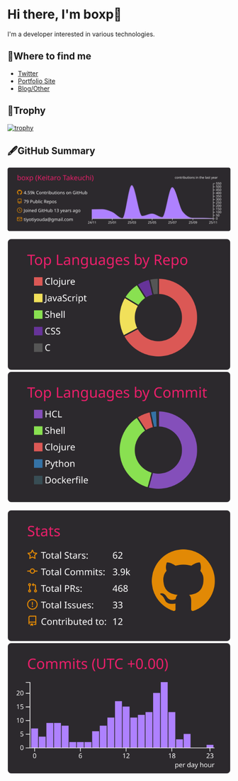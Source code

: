 # Hi there, I'm boxp👋

I'm a developer interested in various technologies.

## 📮Where to find me

* [Twitter](https://twitter.com/YOUR_TWITTER_HANDLE) <!-- TODO: Replace with your Twitter handle -->
* [Portfolio Site](https://YOUR_PORTFOLIO_SITE) <!-- TODO: Replace with your portfolio site URL -->
* [Blog/Other](https://YOUR_OTHER_LINK) <!-- TODO: Replace or remove -->

## 👑Trophy

[![trophy](https://github-profile-trophy.vercel.app/?username=boxp&theme=monokai&title=MultiLanguage,Commit,Repositories,Stars,Issues,PullRequest)](https://github.com/ryo-ma/github-profile-trophy)

## 🖋GitHub Summary

<!-- TODO: These summary cards need to be generated for your user 'boxp'. -->
<!-- See https://github.com/vn7n24fzkq/github-profile-summary-cards for instructions. -->
<!-- The links below are placeholders and likely won't work correctly until generated. -->

[![](https://raw.githubusercontent.com/boxp/boxp/main/profile-summary-card-output/monokai/0-profile-details.svg)](https://github.com/vn7n24fzkq/github-profile-summary-cards)

[![](https://raw.githubusercontent.com/boxp/boxp/main/profile-summary-card-output/monokai/1-repos-per-language.svg)](https://github.com/vn7n24fzkq/github-profile-summary-cards) [![](https://raw.githubusercontent.com/boxp/boxp/main/profile-summary-card-output/monokai/2-most-commit-language.svg)](https://github.com/vn7n24fzkq/github-profile-summary-cards)

[![](https://raw.githubusercontent.com/boxp/boxp/main/profile-summary-card-output/monokai/3-stats.svg)](https://github.com/vn7n24fzkq/github-profile-summary-cards) [![](https://raw.githubusercontent.com/boxp/boxp/main/profile-summary-card-output/monokai/4-productive-time.svg)](https://github.com/vn7n24fzkq/github-profile-summary-cards)
